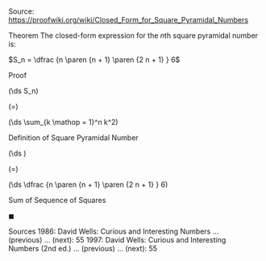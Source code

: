 # 

Source: https://proofwiki.org/wiki/Closed_Form_for_Square_Pyramidal_Numbers

Theorem
The closed-form expression for the $n$th square pyramidal number is:

$S_n = \dfrac {n \paren {n + 1} \paren {2 n + 1} } 6$


Proof













\(\ds S_n\)

\(=\)







\(\ds \sum_{k \mathop = 1}^n k^2\)





Definition of Square Pyramidal Number














\(\ds \)

\(=\)







\(\ds \dfrac {n \paren {n + 1} \paren {2 n + 1} } 6\)





Sum of Sequence of Squares



$\blacksquare$


Sources
1986: David Wells: Curious and Interesting Numbers ... (previous) ... (next): $55$
1997: David Wells: Curious and Interesting Numbers (2nd ed.) ... (previous) ... (next): $55$




